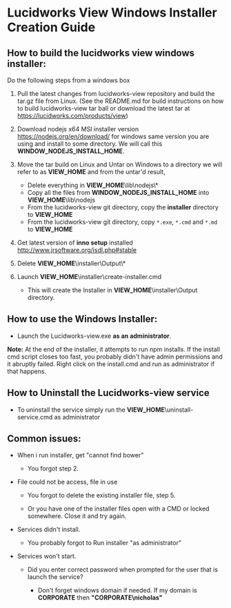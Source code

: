 # Lucidworks View Windows Installer Creation Guide

## How to build the lucidworks view windows installer:

Do the following steps from a windows box

1. Pull the latest changes from lucidworks-view repository and build the tar.gz file from Linux. (See the README.md for build instructions on how to build lucidworks-view tar ball or download the latest tar at <https://lucidworks.com/products/view>)

2. Download nodejs x64 MSI installer version <https://nodejs.org/en/download/> for windows same version you are using and install to some directory. We will call this **WINDOW_NODEJS_INSTALL_HOME**.

3. Move the tar build on Linux and Untar on Windows to a directory we will refer to as **VIEW_HOME** and from the untar'd result,

	- Delete everything in **VIEW_HOME**\lib\nodejs\\*
	- Copy all the files from **WINDOW_NODEJS_INSTALL_HOME** into **VIEW_HOME**\lib\nodejs
	- From the lucidworks-view git directory, copy the **installer** directory to **VIEW_HOME**
	- From the lucidworks-view git directory, copy `*.exe`, `*.cmd` and `*.md `to **VIEW_HOME**


4. Get latest version of **inno setup** installed <http://www.jrsoftware.org/isdl.php#stable>

5. Delete **VIEW_HOME**\installer\Output\\*

6. Launch **VIEW_HOME**\installer\create-installer.cmd
	- This will create the Installer in **VIEW_HOME**\installer\Output directory.

## How to use the Windows Installer:

 * Launch the Lucidworks-view.exe **as an administrator**.

**Note:** At the end of the installer, it attempts to run npm installs. If the install cmd script closes too fast, you probably didn't have admin permissions and it abruptly failed. Right click on the install.cmd and run as administrator if that happens.

## How to Uninstall the Lucidworks-view service

 * To uninstall the service simply run the **VIEW_HOME**\uninstall-service.cmd as administrator

## Common issues:

- When i run installer, get "cannot find bower"

  - You forgot step 2.

- File could not be access, file in use

  - You forgot to delete the existing installer file, step 5.

  - Or you have one of the installer files open with a CMD or locked somewhere. Close it and try again.

- Services didn't install.

  - You probably forgot to Run installer "as administrator"

- Services won't start.

  - Did you enter correct password when prompted for the user that is launch the service?

    - Don't forget windows domain if needed. If my domain is **CORPORATE** then **"CORPORATE\nicholas"**
